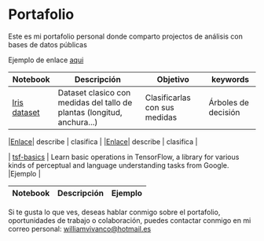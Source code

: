 # Portafolio
Este es mi portafolio personal donde comparto projectos de análisis con bases de datos públicas 


Ejemplo de enlace [aqui](https://www.kaggle.com/artgor/russia-usa-india-and-other-countries) 


| Notebook | Descripción | Objetivo| keywords |
|-------|--------|---------|---------|
|[ Iris dataset ](https://nbviewer.jupyter.org/github/Aibloy/Python/blob/master/Arboles%20de%20decisi%C3%B3n%20.ipynb)| Dataset clasico con medidas del tallo de plantas (longitud, anchura...)| Clasificarlas con sus medidas  | Árboles de decisión|


|[Enlace](link)| describe | clasifica |
|[Enlace](link)| describe | clasifica |


| [tsf-basics](http://nbviewer.ipython.org/github/donnemartin/data-science-ipython-notebooks/blob/master/deep-learning/tensor-flow-examples/notebooks/1_intro/basic_operations.ipynb) | Learn basic operations in TensorFlow, a library for various kinds of perceptual and language understanding tasks from Google. |Ejemplo |



 Notebook | Descripción | Ejemplo  |
|------|--------|----------|





Si te gusta lo que ves, deseas hablar conmigo sobre el portafolio, oportunidades de trabajo o colaboración, puedes contactar conmigo en mi correo personal: williamvivanco@hotmail.es 
